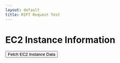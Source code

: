 ```yaml
---
layout: default
title: RIFT Request Test
---
```




<h1>EC2 Instance Information</h1>

<button id="fetchData" onclick="fetchEC2Data()">Fetch EC2 Instance Data</button>
<div id="ec2Data"></div>

<script>
    function fetchEC2Data() {
        fetch('http://0.0.0.0:8086/get-ec2-instances', {
            method: 'GET',
            headers: {
                'Content-Type': 'application/json',
            },
        })
        .then(response => response.json())
        .then(data => {
            document.getElementById('ec2Data').innerHTML = JSON.stringify(data, null, 2);
        })
        .catch((error) => {
            console.error('Error:', error);
            document.getElementById('ec2Data').innerHTML = 'Error fetching data';
        });
    }
</script>





